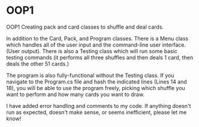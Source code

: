 # OOP1
OOP1
Creating pack and card classes to shuffle and deal cards.

In addition to the Card, Pack, and Program classes. There is a Menu class which handles all of the user input and the command-line user interface. (User output). 
There is also a Testing class which will run some basic testing commands (it performs all three shuffles and then deals 1 card, then deals the other 51 cards.)

The program is also fully-functional without the Testing class. If you navigate to the Program.cs file and hash the indicated lines (Lines 14 and 18), you will be able to use the program freely, picking which shuffle you want to perform and how many cards you want to draw.

I have added error handling and comments to my code. If anything doesn't run as expected, doesn't make sense, or seems inefficient, please let me know!
